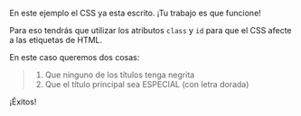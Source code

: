 En este ejemplo el CSS ya esta escrito. ¡Tu trabajo es que funcione!

Para eso tendrás que utilizar los atributos `class` y `id` para que el CSS afecte a las etiquetas de HTML.

En este caso queremos dos cosas:

> 1. Que ninguno de los títulos tenga negrita
> 2. Que el título principal sea ESPECIAL (con letra dorada)

¡Éxitos!